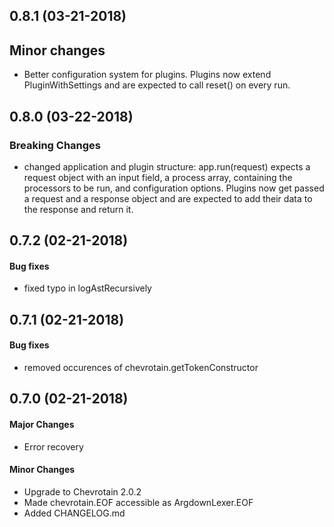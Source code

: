 ## 0.8.1 (03-21-2018)

## Minor changes

* Better configuration system for plugins. Plugins now extend PluginWithSettings and are expected to call reset() on every run.

## 0.8.0 (03-22-2018)

### Breaking Changes

*   changed application and plugin structure: app.run(request) expects a request object with an input field, a process array, containing the processors to be run, and configuration options. Plugins now get passed a request and a response object and are expected to add their data to the response and return it.

## 0.7.2 (02-21-2018)

#### Bug fixes

*   fixed typo in logAstRecursively

## 0.7.1 (02-21-2018)

#### Bug fixes

*   removed occurences of chevrotain.getTokenConstructor

## 0.7.0 (02-21-2018)

#### Major Changes

*   Error recovery

#### Minor Changes

*   Upgrade to Chevrotain 2.0.2
*   Made chevrotain.EOF accessible as ArgdownLexer.EOF
*   Added CHANGELOG.md
